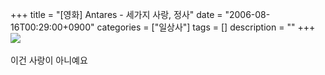 +++
title = "[영화] Antares - 세가지 사랑, 정사"
date = "2006-08-16T00:29:00+0900"
categories = ["일상사"]
tags = []
description = ""
+++
<span class="copyright_entry" style="display:block;" title="[영화] Antares - 세가지 사랑, 정사@@**@@http://shed.egloos.com/1392365"></span>
<img src="http://imgmovie.naver.com/mdi/mi/0406/D0695-01.jpg">
<br>
<br>이건 사랑이 아니예요 
<!--
       <rdf:RDF xmlns:rdf="http://www.w3.org/1999/02/22-rdf-syntax-ns#"
		    xmlns:dc="http://purl.org/dc/elements/1.1/"
		    xmlns:trackback="http://madskills.com/public/xml/rss/module/trackback/">
       <rdf:Description
	        rdf:about="http://shed.egloos.com/1392365"
	        dc:identifier="http://shed.egloos.com/1392365"
	        dc:title="[영화] Antares - 세가지 사랑, 정사"
	        trackback:ping="http://shed.egloos.com/tb/1392365"/>
       </rdf:RDF>
       -->

<ul></ul>